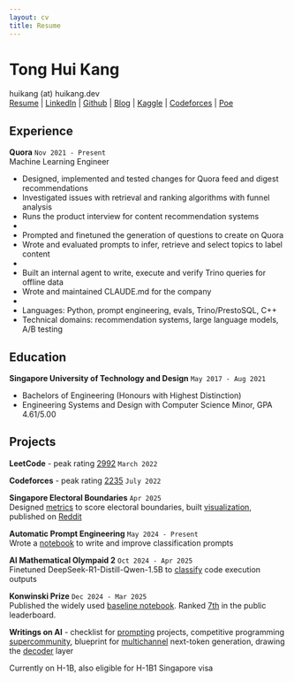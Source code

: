 ```yaml
---
layout: cv
title: Resume
---
```


# Tong Hui Kang

<div id="contacts">
<a id="personal-contacts">huikang (at) huikang.dev</a> 
</div>
<div id="webaddress">
<a href="https://resume.huikang.dev?utm_source=resume"
onclick="getOutboundLink('Resume'); return true;"
target="_blank">
Resume</a> |
<a href="https://www.linkedin.com/in/huikang-tong/"
onclick="getOutboundLink('LinkedIn'); return true;"
target="_blank">
LinkedIn</a> |
<a href="https://github.com/tonghuikang/"
onclick="getOutboundLink('Github'); return true;"
target="_blank">
Github</a> |
<a href="https://blog.huikang.dev?utm_source=resume"
onclick="getOutboundLink('Resume'); return true;"
target="_blank">
Blog</a> |
<a href="https://www.kaggle.com/huikang/"
onclick="getOutboundLink('Kaggle'); return true;"
target="_blank">
Kaggle</a> |
<a href="https://codeforces.com/profile/huikang/"
onclick="getOutboundLink('Codeforces'); return true;"
target="_blank">
Codeforces</a> |
<a href="https://poe.com/huikang/"
onclick="getOutboundLink('Poe'); return true;"
target="_blank">
Poe</a>
</div>

## Experience

**Quora**
`Nov 2021 - Present`<br>
Machine Learning Engineer

- Designed, implemented and tested changes for Quora feed and digest recommendations
- Investigated issues with retrieval and ranking algorithms with funnel analysis
- Runs the product interview for content recommendation systems
- <br>
- Prompted and finetuned the generation of questions to create on Quora
- Wrote and evaluated prompts to infer, retrieve and select topics to label content
- <br>
- Built an internal agent to write, execute and verify Trino queries for offline data
- Wrote and maintained CLAUDE.md for the company
- <br>
- Languages: Python, prompt engineering, evals, Trino/PrestoSQL, C++
- Technical domains: recommendation systems, large language models, A/B testing

## Education

**Singapore University of Technology and Design**
`May 2017 - Aug 2021`<br>

- Bachelors of Engineering (Honours with Highest Distinction)
- Engineering Systems and Design with Computer Science Minor, GPA 4.61/5.00

## Projects

**LeetCode** - peak rating <a href="https://leetcode.cn/u/tonghuikang/">2992</a>
`March 2022`

**Codeforces** - peak rating <a href="https://codeforces.com/profile/huikang">2235</a>
`July 2022`

**Singapore Electoral Boundaries**
`Apr 2025`<br>
Designed [metrics](https://github.com/tonghuikang/electoral-boundaries/blob/master/SCORING.md) to score electoral boundaries, built [visualization](https://tonghuikang.github.io/electoral-boundaries/), published on [Reddit](https://www.reddit.com/r/singapore/comments/1k3eqvs/measuring_how_well_electoral_boundaries_are_drawn/)

**Automatic Prompt Engineering**
`May 2024 - Present`<br>
Wrote a [notebook](https://github.com/tonghuikang/automatic-prompt-engineer) to write and improve classification prompts

**AI Mathematical Olympaid 2**
`Oct 2024 - Apr 2025`<br>
Finetuned DeepSeek-R1-Distill-Qwen-1.5B to [classify](https://www.kaggle.com/competitions/ai-mathematical-olympiad-progress-prize-2/discussion/571230) code execution outputs

**Konwinski Prize**
`Dec 2024 - Mar 2025`<br>
Published the widely used [baseline notebook](https://www.kaggle.com/code/huikang/starter-notebook-select-patch-verify). Ranked [7th](https://www.kaggle.com/competitions/konwinski-prize/leaderboard) in the public leaderboard.

**Writings on AI** - checklist for [prompting](https://blog.huikang.dev/ai/prompt-engineering/2024/12/31/prompting-projects.html) projects, competitive programming [supercommunity](https://blog.huikang.dev/ai/competitive-programming/2024/12/29/competitive-programming-and-superintelligence.html), blueprint for [multichannel](https://blog.huikang.dev/2025/05/14/multichannel-prediction.html) next-token generation, drawing the [decoder](https://github.com/tonghuikang/llm_architecture/blob/master/architecture.drawio.png) layer


Currently on H-1B, also eligible for H-1B1 Singapore visa

